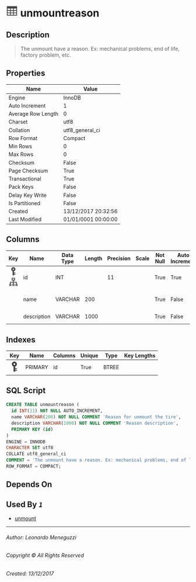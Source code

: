 

# ![logo](Images/table.svg) unmountreason

## <a name="#Description"></a>Description
> The unmount have a reason. Ex: mechanical problems, end of life, factory problem, etc.
## <a name="#Properties"></a>Properties
|Name|Value|
|---|---|
|Engine|InnoDB|
|Auto Increment|1|
|Average Row Length|0|
|Charset|utf8|
|Collation|utf8_general_ci|
|Row Format|Compact|
|Min Rows|0|
|Max Rows|0|
|Checksum|False|
|Page Checksum|True|
|Transactional|True|
|Pack Keys|False|
|Delay Key Write|False|
|Is Partitioned|False|
|Created|13/12/2017 20:32:56|
|Last Modified|01/01/0001 00:00:00|


## <a name="#Columns"></a>Columns
|Key|Name|Data Type|Length|Precision|Scale|Not Null|Auto Increment|Default|Virtual|Unsigned|Zerofill|Binary|Description
|---|---|---|---|---|---|---|---|---|---|---|---|---|---
|[![Primary Key PRIMARY](Images/primarykey.svg)](#Indexes)[![Indexes PRIMARY](Images/index.svg)](#Indexes)|id|INT||11||True|True||False|False|False|False||
||name|VARCHAR|200|||True|False||False|False|False|False|Reason for unmount the tire|
||description|VARCHAR|1000|||True|False||False|False|False|False|Reason description|

## <a name="#Indexes"></a>Indexes
|Key|Name|Columns|Unique|Type|Key Lengths
|---|---|---|---|---|---
|[![Primary Key PRIMARY](Images/primarykey.svg)](#Indexes)|PRIMARY|id|True|BTREE||

## <a name="#SqlScript"></a>SQL Script
```SQL
CREATE TABLE unmountreason (
  id INT(11) NOT NULL AUTO_INCREMENT,
  name VARCHAR(200) NOT NULL COMMENT 'Reason for unmount the tire',
  description VARCHAR(1000) NOT NULL COMMENT 'Reason description',
  PRIMARY KEY (id)
)
ENGINE = INNODB
CHARACTER SET utf8
COLLATE utf8_general_ci
COMMENT = 'The unmount have a reason. Ex: mechanical problems, end of life, factory problem, etc.'
ROW_FORMAT = COMPACT;
```

## <a name="#DependsOn"></a>Depends On


## <a name="#UsedBy"></a>Used By _`1`_
- [unmount](unmount.md)


___
###### Author: Leonardo Meneguzzi
###### Copyright © All Rights Reserved
###### Created: 13/12/2017
